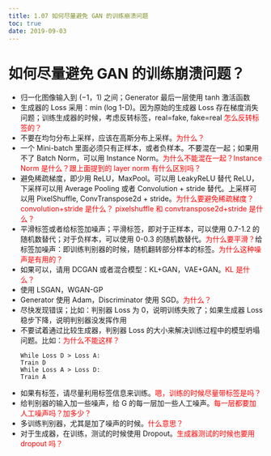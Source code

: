 ```yaml
---
title: 1.07 如何尽量避免 GAN 的训练崩溃问题
toc: true
date: 2019-09-03
---
```



# 如何尽量避免 GAN 的训练崩溃问题？



- 归一化图像输入到 $(-1，1)$ 之间；Generator 最后一层使用 tanh 激活函数
- 生成器的 Loss 采用：min (log 1-D)。因为原始的生成器 Loss 存在梯度消失问题；训练生成器的时候，考虑反转标签，real=fake, fake=real <span style="color:red;">怎么反转标签的？</span>
- 不要在均匀分布上采样，应该在高斯分布上采样。<span style="color:red;">为什么？</span>
- 一个 Mini-batch 里面必须只有正样本，或者负样本。不要混在一起；如果用不了 Batch Norm，可以用 Instance Norm。<span style="color:red;">为什么不能混在一起？Instance Norm 是什么？跟上面提到的 layer norm 有什么区别吗？</span>
- 避免稀疏梯度，即少用 ReLU，MaxPool。可以用 LeakyReLU 替代 ReLU，下采样可以用 Average Pooling 或者 Convolution + stride 替代。上采样可以用 PixelShuffle, ConvTranspose2d + stride。<span style="color:red;">为什么要避免稀疏梯度？convolution+stride 是什么？ pixelshuffle 和 convtranspose2d+stride 是什么？</span>
- 平滑标签或者给标签加噪声；平滑标签，即对于正样本，可以使用 0.7-1.2 的随机数替代；对于负样本，可以使用 0-0.3 的随机数替代。<span style="color:red;">为什么要平滑？</span>给标签加噪声：即训练判别器的时候，随机翻转部分样本的标签。<span style="color:red;">为什么这种噪声是有用的？</span>
- 如果可以，请用 DCGAN 或者混合模型：KL+GAN，VAE+GAN。<span style="color:red;">KL 是什么？</span>
- 使用 LSGAN，WGAN-GP
- Generator 使用 Adam，Discriminator 使用 SGD。<span style="color:red;">为什么？</span>
- 尽快发现错误；比如：判别器 Loss 为 0，说明训练失败了；如果生成器 Loss 稳步下降，说明判别器没发挥作用
- 不要试着通过比较生成器，判别器 Loss 的大小来解决训练过程中的模型坍塌问题。比如：<span style="color:red;">为什么不能这样？</span>
  ```
  While Loss D > Loss A:
  Train D
  While Loss A > Loss D:
  Train A
  ```
- 如果有标签，请尽量利用标签信息来训练。<span style="color:red;">嗯，训练的时候尽量带标签是吗？</span>
- 给判别器的输入加一些噪声，给 G 的每一层加一些人工噪声。<span style="color:red;">每一层都要加人工噪声吗？加多少？</span>
- 多训练判别器，尤其是加了噪声的时候。<span style="color:red;">什么意思？</span>
- 对于生成器，在训练，测试的时候使用 Dropout。<span style="color:red;">生成器测试的时候也要用 dropout 吗？</span>
